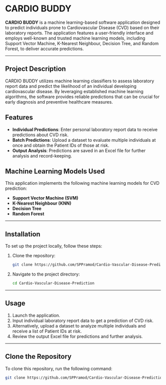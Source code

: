 # CARDIO BUDDY

**CARDIO BUDDY** is a machine learning-based software application designed to predict individuals prone to Cardiovascular Disease (CVD) based on their laboratory reports. The application features a user-friendly interface and employs well-known and trusted machine learning models, including Support Vector Machine, K-Nearest Neighbour, Decision Tree, and Random Forest, to deliver accurate predictions.

---

## Project Description

CARDIO BUDDY utilizes machine learning classifiers to assess laboratory report data and predict the likelihood of an individual developing cardiovascular disease. By leveraging established machine learning algorithms, the software provides reliable predictions that can be crucial for early diagnosis and preventive healthcare measures.

## Features

- **Individual Predictions**: Enter personal laboratory report data to receive predictions about CVD risk.
- **Batch Predictions**: Upload a dataset to evaluate multiple individuals at once and obtain the Patient IDs of those at risk.
- **Output Analysis**: Predictions are saved in an Excel file for further analysis and record-keeping.

## Machine Learning Models Used

This application implements the following machine learning models for CVD prediction:
- **Support Vector Machine (SVM)**
- **K-Nearest Neighbour (KNN)**
- **Decision Tree**
- **Random Forest**

---

## Installation

To set up the project locally, follow these steps:

1. Clone the repository:

    ```bash
    git clone https://github.com/SPPramod/Cardio-Vascular-Disease-Prediction.git
    ```

2. Navigate to the project directory:

    ```bash
    cd Cardio-Vascular-Disease-Prediction
    ```
    
---

## Usage

1. Launch the application.
2. Input individual laboratory report data to get a prediction of CVD risk.
3. Alternatively, upload a dataset to analyze multiple individuals and receive a list of Patient IDs at risk.
4. Review the output Excel file for predictions and further analysis.

---

## Clone the Repository

To clone this repository, run the following command:

```bash
git clone https://github.com/SPPramod/Cardio-Vascular-Disease-Prediction.git
